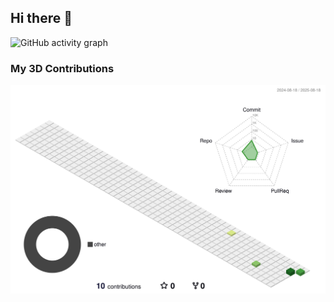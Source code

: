 ## Hi there 👋

![GitHub activity graph](https://github-readme-activity-graph.vercel.app/graph?username=mryadolahi&theme=react-dark&hide_border=true&area=true)

### My 3D Contributions
![](./profile-3d-contrib/profile-green-animate.svg)
